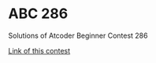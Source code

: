 # ABC 286

Solutions of Atcoder Beginner Contest 286

<a href = "https://atcoder.jp/contests/abc286"> Link of this contest </a>

